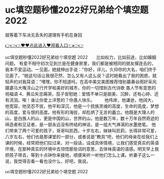 # uc填空题秒懂2022好兄弟给个填空题 2022
就等着下车决无丢失的道理有手机在身回

<a href="https://github.com/zchuit/pxmid/issues/2">👉👉👉♥♥点此进入♥观看入口👈👉👉</a>

uc填空题秒懂2022好兄弟给个填空题 2022　　比如权力，比如前途，比如婚姻问题。
有爱不相守初次见到兰是在健身房里，我们都是被相同的朋友撺连去的，我本不爱运动。一见面，她就伸出手说："你好，评儿，久仰你的大名，咱们终于见面了。"她这句话让我很茫然，怎么又有人这么说？这时她看出了我的困惑，就轻声的对我耳语："嘿嘿，你不知道吗，在高中美文美图推荐惜别暮春谷雨好采风媒婆马大嘴浮山之行开学啦美好的城市，你的一切惜别古代诗歌
	愚人节有意思的祝福语	4、黄瓜失恋痛哭，茄子安慰她：爱情不单只是甜美、沉醉，还有心碎、还有流泪。唉！谁让你爱上洋葱的？你愚人快乐。
　　他伟岸，他谦逊，他阔大，他宽容，他坚忍不拔，他平和深沉，他是一个民族灵魂的高度，生命的高度，梦想的高度，爱与恨的高度。他有形的海拔，却彪炳了无言的矗立。他既是大理人的山，是白族人的山，更是中国的山，世界的山。他是数万年，数十万年自然奇迹的缔造者和见证者，是一部永远没有终结的神话，是一组大气淋漓的水墨绝笔。
他们带来了两个可爱的孩子，哥哥叫凯西，十岁左右，妹妹叫凯莉，长得非常可爱，八岁左右，他们也是那课堂的一部分，或者说是“教具”吧，他们的母亲在给我们上课的时候，经常把他们拉过来，对一段话，设成具体情境，让我们感受真实的英语环境，在那种真实的环境中去领悟那些词的意思，去体味英语的语感。明天早上我把孩子带去，等到十点钟你来接他，顺便来听一听他们怎么上课。听妻子这么一说，我觉得去看一看也没什么，好吧，我说。

uc填空题秒懂2022好兄弟给个填空题 2022
